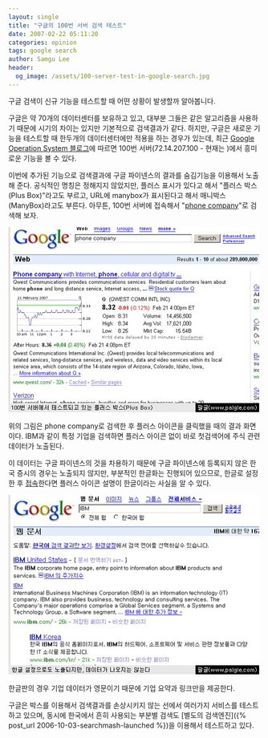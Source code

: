 ```yaml
---
layout: single
title: "구글의 100번 서버 검색 테스트"
date: 2007-02-22 05:11:20
categories: opinion
tags: google search
author: Samgu Lee
header:
  og_image: /assets/100-server-test-in-google-search.jpg
---
```


구글 검색이 신규 기능을 테스트할 때 어떤 상황이 발생할까 알아봅니다.

구글은 약 70개의 데이터센터를 보유하고 있고, 대부분 그들은 같은 알고리즘을 사용하기 때문에 시기의 차이는 있지만 기본적으로 검색결과가 같다. 하지만, 구글은 새로운 기능을 테스트할 때 한두개의 데이터센터에만 적용을 하는 경우가 있는데, 최근 [Google Operation System 블로그](http://googlesystem.blogspot.com/2007/02/plus-boxes-new-way-to-look-at-search.html)에 따르면 100번 서버(72.14.207.100 - 현재는 )에서 흥미로운 기능을 볼 수 있다.

이번에 추가된 기능으로 검색결과에 구글 파이넨스의 결과를 숨김기능을 이용해서 노출해 준다. 공식적인 명칭은 정해지지 않았지만, 플러스 표시가 있다고 해서 "플러스 박스(Plus Box)"라고도 부르고, URL에 manybox가 표시된다고 해서 매니박스(ManyBox)라고도 부른다. 아무튼, 100번 서버에 접속해서 "[phone company](http://72.14.207.100/search?hl=en&q=phone+company&btnG=Search)"로 검색해 보자.

![구글 플러스 박스](/assets/100-server-test-in-google-search.jpg)

위의 그림은 phone company로 검색한 후 플러스 아이콘을 클릭했을 때의 결과 화면이다. IBM과 같이 특정 기업을 검색하면 플러스 아이콘 없이 바로 첫검색어에 주식 관련 데이터가 노출된다.

이 데이터는 구글 파이넨스의 것을 차용하기 때문에 구글 파이넨스에 등록되지 않은 한국 증시의 경우는 노출되지 않지만, 부분적인 한글화는 진행되어 있으므로, 한글로 설정한 후 [접속](http://72.14.207.100/search?hl=ko&q=IBM&btnG=%EA%B2%80%EC%83%89&lr=)한다면 플러스 아이콘 설명이 한글이라는 사실을 알 수 있다.

![구글 플러스 박스 한글판](/assets/100-server-test-in-korean.jpg)

한글판의 경우 기업 데이터가 영문이기 때문에 기업 요약과 링크만을 제공한다.

구글은 박스를 이용해서 검색결과를 손상시키지 않는 선에서 여러가지 서비스를 테스트하고 있으며, 동시에 한국에서 흔히 사용되는 부분별 검색도 [별도의 검색엔진]({% post_url 2006-10-03-searchmash-launched %})을 이용해서 테스트하고 있다.
